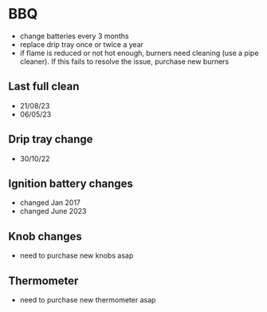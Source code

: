 # BBQ

* change batteries every 3 months
* replace drip tray once or twice a year
* if flame is reduced or not hot enough, burners need cleaning (use a pipe cleaner). If this fails to resolve the issue, purchase new burners

## Last full clean 
* 21/08/23
* 06/05/23

## Drip tray change
* 30/10/22

## Ignition battery changes
* changed Jan 2017
* changed June 2023

## Knob changes
* need to purchase new knobs asap

## Thermometer
* need to purchase new thermometer asap 


